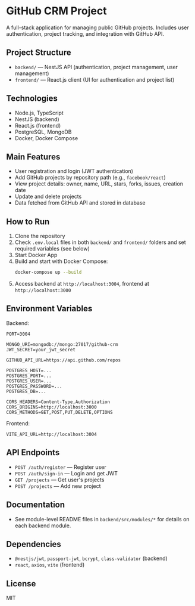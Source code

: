 # GitHub CRM Project

A full-stack application for managing public GitHub projects. Includes user authentication, project tracking, and integration with GitHub API.

## Project Structure

- `backend/` — NestJS API (authentication, project management, user management)
- `frontend/` — React.js client (UI for authentication and project list)

## Technologies

- Node.js, TypeScript
- NestJS (backend)
- React.js (frontend)
- PostgreSQL, MongoDB
- Docker, Docker Compose

## Main Features

- User registration and login (JWT authentication)
- Add GitHub projects by repository path (e.g., `facebook/react`)
- View project details: owner, name, URL, stars, forks, issues, creation date
- Update and delete projects
- Data fetched from GitHub API and stored in database

## How to Run

1. Clone the repository
2. Check `.env.local` files in both `backend/` and `frontend/` folders and set required variables (see below)
3. Start Docker App
4. Build and start with Docker Compose:
   ```sh
   docker-compose up --build
   ```
5. Access backend at `http://localhost:3004`, frontend at `http://localhost:3000`

## Environment Variables

Backend:
```
PORT=3004

MONGO_URI=mongodb://mongo:27017/github-crm
JWT_SECRET=your_jwt_secret

GITHUB_API_URL=https://api.github.com/repos

POSTGRES_HOST=...
POSTGRES_PORT=...
POSTGRES_USER=...
POSTGRES_PASSWORD=...
POSTGRES_DB=...

CORS_HEADERS=Content-Type,Authorization
CORS_ORIGINS=http://localhost:3000
CORS_METHODS=GET,POST,PUT,DELETE,OPTIONS
```

Frontend:
```
VITE_API_URL=http://localhost:3004
```

## API Endpoints

- `POST /auth/register` — Register user
- `POST /auth/sign-in` — Login and get JWT
- `GET /projects` — Get user's projects
- `POST /projects` — Add new project

## Documentation

- See module-level README files in `backend/src/modules/*` for details on each backend module.

## Dependencies

- `@nestjs/jwt`, `passport-jwt`, `bcrypt`, `class-validator` (backend)
- `react`, `axios`, `vite` (frontend)

## License

MIT

